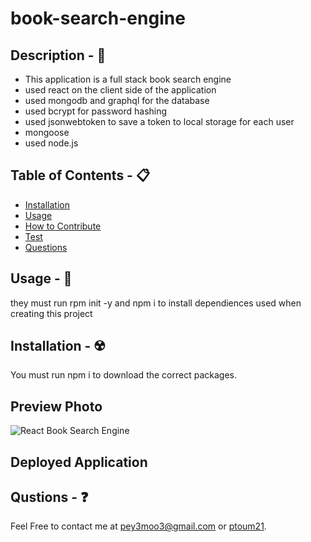 # book-search-engine

## Description - 💠
* This application is a full stack book search engine
* used react on the client side of the application
* used mongodb and graphql for the database
* used bcrypt for password hashing
* used jsonwebtoken to save a token to local storage for each user
* mongoose
* used node.js

## Table of Contents - 📋
* [Installation](#installation---☢️)
* [Usage](#usage---💎)
* [How to Contribute](#how-to-contribute---🍴)
* [Test](#test---🧪)
* [Questions](#qustions---❓)

## Usage - 💎
they must run rpm init -y and npm i to install dependiences used when creating this project

## Installation - ☢️
 You must run npm i to download the correct packages.

## Preview Photo
![React Book Search Engine](https://github.com/pToum21/book-serach-engine/assets/138056441/d9d60ebd-b3c8-4a35-b18b-0034479c1c9a)

## Deployed Application


## Qustions - ❓
Feel Free to contact me at pey3moo3@gmail.com or [ptoum21](https://github.com/ptoum21).
